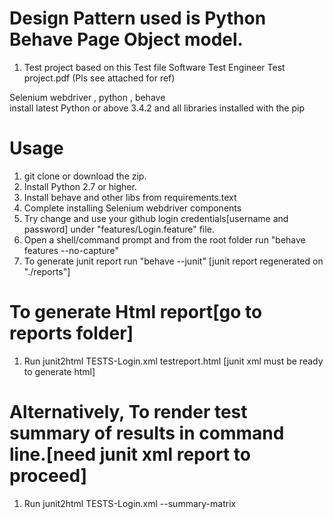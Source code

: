 # Design Pattern used is Python Behave Page Object model.
1. Test project based on this Test file Software Test Engineer Test project.pdf (Pls see attached for ref)

Selenium webdriver , python , behave  
install latest Python or above 3.4.2 and all libraries installed with the pip

# Usage  
1. git clone or download the zip.
3. Install Python 2.7 or higher.
4. Install behave and other libs from requirements.text
5. Complete installing Selenium webdriver components
6. Try change and use your github login credentials[username and password] under "features/Login.feature" file.
6. Open a shell/command prompt and from the root folder run "behave features --no-capture"
7. To generate junit report run "behave --junit" [junit report regenerated on "./reports"]
   
# To generate Html report[go to reports folder]
1. Run junit2html TESTS-Login.xml testreport.html [junit xml must be ready to generate html]

# Alternatively, To render test summary of results in command line.[need junit xml report to proceed]
1. Run junit2html TESTS-Login.xml --summary-matrix
